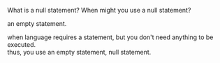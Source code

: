 What is a null statement? When might you use a null statement?

an empty statement.

when language requires a statement, but you don't need anything to be executed.<br>
thus, you use an empty statement, null statement.